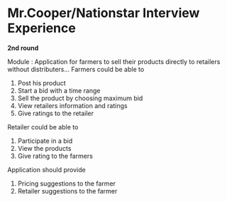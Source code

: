 # Mr.Cooper/Nationstar Interview Experience

**2nd round**

Module :
Application for farmers to sell their products directly to retailers without distributers...
Farmers could be able to

1. Post his product
2. Start a bid with a time range
3. Sell the product by choosing maximum bid
4. View retailers information and ratings
5. Give ratings to the retailer

Retailer could be able to
1. Participate in a bid
2. View the products
3. Give rating to the farmers

Application should provide
1. Pricing suggestions to the farmer
2. Retailer suggestions to the farmer
